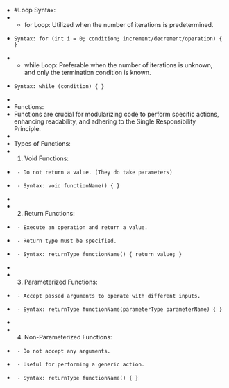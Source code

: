  * #Loop Syntax:
 *   - for Loop: Utilized when the number of iterations is predetermined.
 *     Syntax: for (int i = 0; condition; increment/decrement/operation) { }
 *   - while Loop: Preferable when the number of iterations is unknown, and only the termination condition is known.
 *     Syntax: while (condition) { }
 *
 * Functions:
 *   Functions are crucial for modularizing code to perform specific actions, enhancing readability, and adhering to the Single Responsibility Principle.
 *
 * Types of Functions:
 *   1. Void Functions:
 *      - Do not return a value. (They do take parameters)
 *      - Syntax: void functionName() { }
 *
 *   2. Return Functions:
 *      - Execute an operation and return a value.
 *      - Return type must be specified.
 *      - Syntax: returnType functionName() { return value; }
 *
 *   3. Parameterized Functions:
 *      - Accept passed arguments to operate with different inputs.
 *      - Syntax: returnType functionName(parameterType parameterName) { }
 *
 *   4. Non-Parameterized Functions:
 *      - Do not accept any arguments.
 *      - Useful for performing a generic action.
 *      - Syntax: returnType functionName() { }

